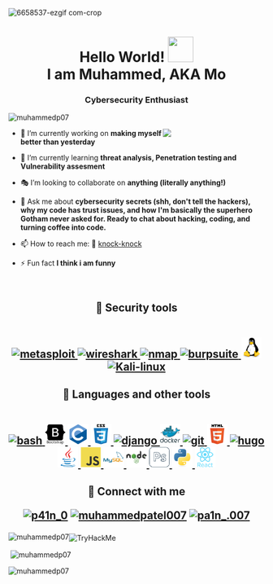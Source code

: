 ![6658537-ezgif com-crop](https://github.com/muhammedp07/muhammedp07/assets/52874173/14e33f7c-bcfa-42af-a5d5-c6c91c0bbd3c)

<h1 align="center">Hello World! <img align="center-center" height="50" width="50" src="https://github.com/muhammedp07/muhammedp07/assets/52874173/53ca7879-5b84-41a2-beb0-f1d73129bd02"> <br> I am Muhammed, AKA Mo </h1>
<h3 align="center">Cybersecurity Enthusiast</h3>


<p align="left"> <img src="https://komarev.com/ghpvc/?username=muhammedp07&label=Profile%20views&color=0e75b6&style=flat" alt="muhammedp07" /> </p>

<img align="right" width="200" src="https://media1.tenor.com/m/y2JXkY1pXkwAAAAC/cat-computer.gif">

- 🔭 I’m currently working on **making myself better than yesterday**

- 🌱 I’m currently learning **threat analysis, Penetration testing and Vulnerability assesment**

- 🎭 I’m looking to collaborate on **anything (literally anything!)**

- 💬 Ask me about **cybersecurity secrets (shh, don't tell the hackers), why my code has trust issues, and how I'm basically the superhero Gotham never asked for. Ready to chat about hacking, coding, and turning coffee into code.**

- 📫 How to reach me: :information_desk_person: [knock-knock](https://www.linkedin.com/in/muhammedpatel007/)

- ⚡ Fun fact **I think i am funny**

<br>

<h2 align="center">🔏 Security tools
<br><br><p align="center"> <a href="https://www.metasploit.com/" target="_blank" rel="noreferrer"> <img src="https://github.com/muhammedp07/muhammedp07/assets/52874173/d4b43a96-0b71-4ee2-a697-ae031a084374" alt="metasploit" width="40" height="45"/> </a> <a href="https://www.wireshark.org/" target="_blank" rel="noreferrer"> <img src="https://github.com/muhammedp07/muhammedp07/assets/52874173/dc757f7a-fc21-42c8-a18b-2d3b8bbdb36a" alt="wireshark" width="40" height="40"/> </a> <a href="https://nmap.org/" target="_blank" rel="noreferrer"> <img src="https://github.com/muhammedp07/muhammedp07/assets/52874173/80d5332a-c89c-49c9-85e7-e7bcb99223f0" alt="nmap" width="40" height="40"/> </a> <a href="https://portswigger.net/burp" target="_blank" rel="noreferrer"> <img src="https://miro.medium.com/v2/resize:fit:720/format:webp/1*KMYIE0A-u-DhaMm9N2ImlA.png" alt="burpsuite" width="45" height="45"/> </a> <a href="https://www.linux.org/" target="_blank" rel="noreferrer"> <img src="https://raw.githubusercontent.com/devicons/devicon/master/icons/linux/linux-original.svg" alt="linux" width="40" height="40"/> <a href="https:https://www.kali.org/" target="_blank" rel="noreferrer"> <img src="https://upload.wikimedia.org/wikipedia/commons/2/2b/Kali-dragon-icon.svg" alt="Kali-linux" width="50" height="50"/> </a> </h2>
<h2 align="center"> 🔨 Languages and other tools
<br><br><p align="center"><a href="https://www.gnu.org/software/bash/" target="_blank" rel="noreferrer"> <img src="https://www.vectorlogo.zone/logos/gnu_bash/gnu_bash-icon.svg" alt="bash" width="40" height="40"/> </a> <a href="https://getbootstrap.com" target="_blank" rel="noreferrer"> <img src="https://raw.githubusercontent.com/devicons/devicon/master/icons/bootstrap/bootstrap-plain-wordmark.svg" alt="bootstrap" width="40" height="40"/> </a> <a href="https://www.cprogramming.com/" target="_blank" rel="noreferrer"> <img src="https://raw.githubusercontent.com/devicons/devicon/master/icons/c/c-original.svg" alt="c" width="40" height="40"/> </a> <a href="https://www.w3schools.com/css/" target="_blank" rel="noreferrer"> <img src="https://raw.githubusercontent.com/devicons/devicon/master/icons/css3/css3-original-wordmark.svg" alt="css3" width="40" height="40"/> </a> <a href="https://www.djangoproject.com/" target="_blank" rel="noreferrer"> <img src="https://cdn.worldvectorlogo.com/logos/django.svg" alt="django" width="40" height="40"/> </a> <a href="https://www.docker.com/" target="_blank" rel="noreferrer"> <img src="https://raw.githubusercontent.com/devicons/devicon/master/icons/docker/docker-original-wordmark.svg" alt="docker" width="40" height="40"/> </a> <a href="https://git-scm.com/" target="_blank" rel="noreferrer"> <img src="https://www.vectorlogo.zone/logos/git-scm/git-scm-icon.svg" alt="git" width="40" height="40"/> </a> <a href="https://www.w3.org/html/" target="_blank" rel="noreferrer"> <img src="https://raw.githubusercontent.com/devicons/devicon/master/icons/html5/html5-original-wordmark.svg" alt="html5" width="40" height="40"/> </a> <a href="https://gohugo.io/" target="_blank" rel="noreferrer"> <img src="https://api.iconify.design/logos-hugo.svg" alt="hugo" width="40" height="40"/> </a> <a href="https://www.java.com" target="_blank" rel="noreferrer"> <img src="https://raw.githubusercontent.com/devicons/devicon/master/icons/java/java-original.svg" alt="java" width="40" height="40"/> </a> <a href="https://developer.mozilla.org/en-US/docs/Web/JavaScript" target="_blank" rel="noreferrer"> <img src="https://raw.githubusercontent.com/devicons/devicon/master/icons/javascript/javascript-original.svg" alt="javascript" width="40" height="40"/> </a>  <a href="https://www.mysql.com/" target="_blank" rel="noreferrer"> <img src="https://raw.githubusercontent.com/devicons/devicon/master/icons/mysql/mysql-original-wordmark.svg" alt="mysql" width="40" height="40"/> </a> <a href="https://nodejs.org" target="_blank" rel="noreferrer"> <img src="https://raw.githubusercontent.com/devicons/devicon/master/icons/nodejs/nodejs-original-wordmark.svg" alt="nodejs" width="40" height="40"/> </a> <a href="https://www.photoshop.com/en" target="_blank" rel="noreferrer"> <img src="https://raw.githubusercontent.com/devicons/devicon/master/icons/photoshop/photoshop-line.svg" alt="photoshop" width="40" height="40"/> </a> <a href="https://www.python.org" target="_blank" rel="noreferrer"> <img src="https://raw.githubusercontent.com/devicons/devicon/master/icons/python/python-original.svg" alt="python" width="40" height="40"/> </a> <a href="https://reactjs.org/" target="_blank" rel="noreferrer"> <img src="https://raw.githubusercontent.com/devicons/devicon/master/icons/react/react-original-wordmark.svg" alt="react" width="40" height="40"/> </a> </h2> </p>
<h2 align="center"> 👋 Connect with me
<br><p align="center">
<a href="https://twitter.com/p41n_0" target="blank"><img align="center" src="https://raw.githubusercontent.com/rahuldkjain/github-profile-readme-generator/master/src/images/icons/Social/twitter.svg" alt="p41n_0" height="50" width="30" /></a>
<a href="https://linkedin.com/in/muhammedpatel007" target="blank"><img align="center" src="https://raw.githubusercontent.com/rahuldkjain/github-profile-readme-generator/master/src/images/icons/Social/linked-in-alt.svg" alt="muhammedpatel007" height="30" width="40" /></a>
<a href="https://discord.gg/pa1n_.007" target="blank"><img align="center" src="https://raw.githubusercontent.com/rahuldkjain/github-profile-readme-generator/master/src/images/icons/Social/discord.svg" alt="pa1n_.007" height="30" width="40" /></a>
</p></h2>


<p><img align="left" src="https://github-readme-stats.vercel.app/api/top-langs?username=muhammedp07&show_icons=true&locale=en&layout=compact" alt="muhammedp07" /></p>
<p><img align="center" src="https://tryhackme-badges.s3.amazonaws.com/P47N.png" alt="TryHackMe"></p>
<p>&nbsp;<img align="center" src="https://github-readme-stats.vercel.app/api?username=muhammedp07&show_icons=true&locale=en" alt="muhammedp07" /></p>

<p><img align="center" src="https://github-readme-streak-stats.herokuapp.com/?user=muhammedp07&" alt="muhammedp07" /></p>
